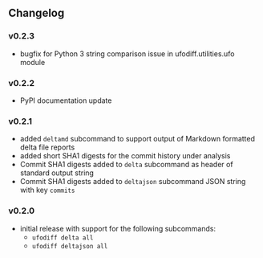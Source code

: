 ## Changelog

### v0.2.3

- bugfix for Python 3 string comparison issue in ufodiff.utilities.ufo module

### v0.2.2

- PyPI documentation update

### v0.2.1

- added `deltamd` subcommand to support output of Markdown formatted delta file reports
- added short SHA1 digests for the commit history under analysis
- Commit SHA1 digests added to `delta` subcommand as header of standard output string
- Commit SHA1 digests added to `deltajson` subcommand JSON string with key `commits`


### v0.2.0

- initial release with support for the following subcommands:
    - `ufodiff delta all`
    - `ufodiff deltajson all`
